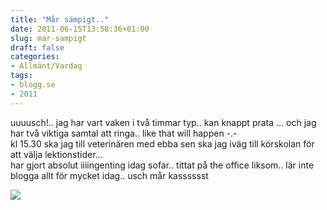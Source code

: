 ```yaml
---
title: "Mår sämpigt.."
date: 2011-06-15T13:58:36+01:00
slug: mar-sampigt
draft: false
categories:
- Allmänt/Vardag
tags:
- blogg.se
- 2011
---
```

uuuusch!.. jag har vart vaken i två timmar typ.. kan knappt prata ... och jag har två viktiga samtal att ringa.. like that will happen -.-  
kl 15.30 ska jag till veterinären med ebba sen ska jag iväg till körskolan för att välja lektionstider...  
har gjort absolut iiiingenting idag sofar.. tittat på the office liksom.. lär inte blogga allt för mycket idag.. usch mår kasssssst  
  
![](/assets/images/blogg.se/glaaadebba21jan07_152884692.jpg)